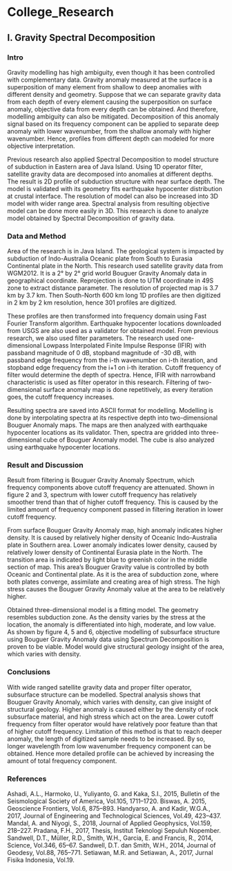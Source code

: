 # College_Research


## I. Gravity Spectral Decomposition


### Intro

Gravity modelling has high ambiguity, even though it has been controlled with complementary data. Gravity anomaly measured at the surface is a superposition of many element from shallow to deep anomalies with different density and geometry. Suppose that we can separate gravity data from each depth of every element causing the superposition on surface anomaly, objective data from every depth can be obtained. And therefore, modelling ambiguity can also be mitigated. Decomposition of this anomaly signal based on its frequency component can be applied to separate deep anomaly with lower wavenumber, from the shallow anomaly with higher wavenumber. Hence, profiles from different depth can modeled for more objective interpretation.

Previous research also applied Spectral Decomposition to model structure of subduction in Eastern area of Java Island. Using 1D operator filter, satellite gravity data are decomposed into anomalies at different depths. The result is 2D profile of subduction structure with near surface depth. The model is validated with its geometry fits earthquake hypocenter distribution at crustal interface. The resolution of model can also be increased into 3D model with wider range area. Spectral analysis from resulting objective model can be done more easily in 3D. This research is done to analyze model obtained by Spectral Decomposition of gravity data. 


### Data and Method

Area of the research is in Java Island. The geological system is impacted by subduction of Indo-Australia Oceanic plate from South to Eurasia Continental plate in the North. This research used satellite gravity data from WGM2012. It is a 2° by 2° grid world Bouguer Gravity Anomaly data in geographical coordinate. Reprojection is done to UTM coordinate in 49S zone to extract distance parameter. The resolution of projected map is 3.7 km by 3.7 km. Then South-North 600 km long 1D profiles are then digitized in 2 km by 2 km resolution, hence 301 profiles are digitized.

These profiles are then transformed into frequency domain using Fast Fourier Transform algorithm. Earthquake hypocenter locations downloaded from USGS are also used as a validator for obtained model. From previous research, we also used filter parameters. The research used one-dimensional Lowpass Interpolated Finite Impulse Response (IFIR) with passband magnitude of 0 dB, stopband magnitude of -30 dB, with passband edge frequency from the i-th wavenumber on i-th iteration, and stopband edge frequency from the i+1 on i-th iteration. Cutoff frequency of filter would determine the depth of spectra. Hence, IFIR with narrowband characteristic is used as filter operator in this research. Filtering of two-dimensional surface anomaly map is done repetitively, as every iteration goes, the cutoff frequency increases.

Resulting spectra are saved into ASCII format for modelling. Modelling is done by interpolating spectra at its respective depth into two-dimensional Bouguer Anomaly maps. The maps are then analyzed with earthquake hypocenter locations as its validator. Then, spectra are gridded into three-dimensional cube of Bouguer Anomaly model. The cube is also analyzed using earthquake hypocenter locations.


### Result and Discussion

Result from filtering is Bouguer Gravity Anomaly Spectrum, which frequency components above cutoff frequency are attenuated. Shown in figure 2 and 3, spectrum with lower cutoff frequency has relatively smoother trend than that of higher cutoff frequency. This is caused by the limited amount of frequency component passed in filtering iteration in lower cutoff frequency.

From surface Bouguer Gravity Anomaly map, high anomaly indicates higher density. It is caused by relatively higher density of Oceanic Indo-Australia plate in Southern area. Lower anomaly indicates lower density, caused by relatively lower density of Continental Eurasia plate in the North. The transition area is indicated by light blue to greenish color in the middle section of map. This area’s Bouguer Gravity value is controlled by both Oceanic and Continental plate. As it is the area of subduction zone, where both plates converge, assimilate and creating area of high stress. The high stress causes the Bouguer Gravity Anomaly value at the area to be relatively higher.

Obtained three-dimensional model is a fitting model. The geometry resembles subduction zone. As the density varies by the stress at the location, the anomaly is differentiated into high, moderate, and low value. As shown by figure 4, 5 and 6, objective modelling of subsurface structure using Bouguer Gravity Anomaly data using Spectrum Decomposition is proven to be viable. Model would give structural geology insight of the area, which varies with density.


### Conclusions 

With wide ranged satellite gravity data and proper filter operator, subsurface structure can be modelled. Spectral analysis shows that Bouguer Gravity Anomaly, which varies with density, can give insight of structural geology. Higher anomaly is caused either by the density of rock subsurface material, and high stress which act on the area. Lower cutoff frequency from filter operator would have relatively poor feature than that of higher cutoff frequency. Limitation of this method is that to reach deeper anomaly, the length of digitized sample needs to be increased. By so, longer wavelength from low wavenumber frequency component can be obtained. Hence more detailed profile can be achieved by increasing the amount of total frequency component.


### References
Ashadi, A.L., Harmoko, U., Yuliyanto, G. and Kaka, S.I., 2015, Bulletin of the Seismological Society of America, Vol.105, 1711–1720.
Biswas, A. 2015, Geoscience Frontiers, Vol.6, 875–893.
Handyarso, A. and Kadir, W.G.A., 2017, Journal of Engineering and Technological Sciences, Vol.49, 423–437.
Mandal, A. and Niyogi, S., 2018, Journal of Applied Geophysics, Vol.159, 218–227.
Pradana, F.H., 2017, Thesis, Institut Teknologi Sepuluh Nopember.
Sandwell, D.T., Müller, R.D., Smith, W.H., Garcia, E. and Francis, R., 2014, Science, Vol.346, 65–67.
Sandwell, D.T. dan Smith, W.H., 2014, Journal of Geodesy, Vol.88, 765–771.
Setiawan, M.R. and Setiawan, A., 2017, Jurnal Fisika Indonesia, Vol.19.


